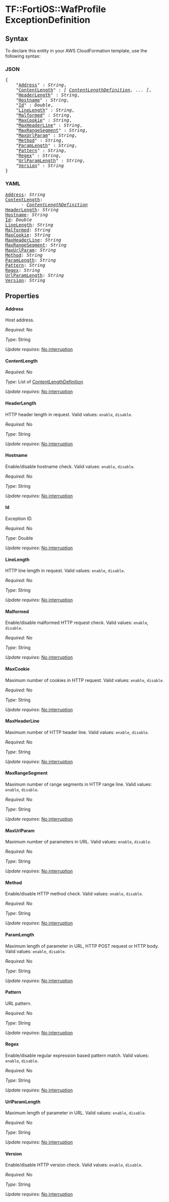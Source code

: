 # TF::FortiOS::WafProfile ExceptionDefinition

## Syntax

To declare this entity in your AWS CloudFormation template, use the following syntax:

### JSON

<pre>
{
    "<a href="#address" title="Address">Address</a>" : <i>String</i>,
    "<a href="#contentlength" title="ContentLength">ContentLength</a>" : <i>[ <a href="contentlengthdefinition.md">ContentLengthDefinition</a>, ... ]</i>,
    "<a href="#headerlength" title="HeaderLength">HeaderLength</a>" : <i>String</i>,
    "<a href="#hostname" title="Hostname">Hostname</a>" : <i>String</i>,
    "<a href="#id" title="Id">Id</a>" : <i>Double</i>,
    "<a href="#linelength" title="LineLength">LineLength</a>" : <i>String</i>,
    "<a href="#malformed" title="Malformed">Malformed</a>" : <i>String</i>,
    "<a href="#maxcookie" title="MaxCookie">MaxCookie</a>" : <i>String</i>,
    "<a href="#maxheaderline" title="MaxHeaderLine">MaxHeaderLine</a>" : <i>String</i>,
    "<a href="#maxrangesegment" title="MaxRangeSegment">MaxRangeSegment</a>" : <i>String</i>,
    "<a href="#maxurlparam" title="MaxUrlParam">MaxUrlParam</a>" : <i>String</i>,
    "<a href="#method" title="Method">Method</a>" : <i>String</i>,
    "<a href="#paramlength" title="ParamLength">ParamLength</a>" : <i>String</i>,
    "<a href="#pattern" title="Pattern">Pattern</a>" : <i>String</i>,
    "<a href="#regex" title="Regex">Regex</a>" : <i>String</i>,
    "<a href="#urlparamlength" title="UrlParamLength">UrlParamLength</a>" : <i>String</i>,
    "<a href="#version" title="Version">Version</a>" : <i>String</i>
}
</pre>

### YAML

<pre>
<a href="#address" title="Address">Address</a>: <i>String</i>
<a href="#contentlength" title="ContentLength">ContentLength</a>: <i>
      - <a href="contentlengthdefinition.md">ContentLengthDefinition</a></i>
<a href="#headerlength" title="HeaderLength">HeaderLength</a>: <i>String</i>
<a href="#hostname" title="Hostname">Hostname</a>: <i>String</i>
<a href="#id" title="Id">Id</a>: <i>Double</i>
<a href="#linelength" title="LineLength">LineLength</a>: <i>String</i>
<a href="#malformed" title="Malformed">Malformed</a>: <i>String</i>
<a href="#maxcookie" title="MaxCookie">MaxCookie</a>: <i>String</i>
<a href="#maxheaderline" title="MaxHeaderLine">MaxHeaderLine</a>: <i>String</i>
<a href="#maxrangesegment" title="MaxRangeSegment">MaxRangeSegment</a>: <i>String</i>
<a href="#maxurlparam" title="MaxUrlParam">MaxUrlParam</a>: <i>String</i>
<a href="#method" title="Method">Method</a>: <i>String</i>
<a href="#paramlength" title="ParamLength">ParamLength</a>: <i>String</i>
<a href="#pattern" title="Pattern">Pattern</a>: <i>String</i>
<a href="#regex" title="Regex">Regex</a>: <i>String</i>
<a href="#urlparamlength" title="UrlParamLength">UrlParamLength</a>: <i>String</i>
<a href="#version" title="Version">Version</a>: <i>String</i>
</pre>

## Properties

#### Address

Host address.

_Required_: No

_Type_: String

_Update requires_: [No interruption](https://docs.aws.amazon.com/AWSCloudFormation/latest/UserGuide/using-cfn-updating-stacks-update-behaviors.html#update-no-interrupt)

#### ContentLength

_Required_: No

_Type_: List of <a href="contentlengthdefinition.md">ContentLengthDefinition</a>

_Update requires_: [No interruption](https://docs.aws.amazon.com/AWSCloudFormation/latest/UserGuide/using-cfn-updating-stacks-update-behaviors.html#update-no-interrupt)

#### HeaderLength

HTTP header length in request. Valid values: `enable`, `disable`.

_Required_: No

_Type_: String

_Update requires_: [No interruption](https://docs.aws.amazon.com/AWSCloudFormation/latest/UserGuide/using-cfn-updating-stacks-update-behaviors.html#update-no-interrupt)

#### Hostname

Enable/disable hostname check. Valid values: `enable`, `disable`.

_Required_: No

_Type_: String

_Update requires_: [No interruption](https://docs.aws.amazon.com/AWSCloudFormation/latest/UserGuide/using-cfn-updating-stacks-update-behaviors.html#update-no-interrupt)

#### Id

Exception ID.

_Required_: No

_Type_: Double

_Update requires_: [No interruption](https://docs.aws.amazon.com/AWSCloudFormation/latest/UserGuide/using-cfn-updating-stacks-update-behaviors.html#update-no-interrupt)

#### LineLength

HTTP line length in request. Valid values: `enable`, `disable`.

_Required_: No

_Type_: String

_Update requires_: [No interruption](https://docs.aws.amazon.com/AWSCloudFormation/latest/UserGuide/using-cfn-updating-stacks-update-behaviors.html#update-no-interrupt)

#### Malformed

Enable/disable malformed HTTP request check. Valid values: `enable`, `disable`.

_Required_: No

_Type_: String

_Update requires_: [No interruption](https://docs.aws.amazon.com/AWSCloudFormation/latest/UserGuide/using-cfn-updating-stacks-update-behaviors.html#update-no-interrupt)

#### MaxCookie

Maximum number of cookies in HTTP request. Valid values: `enable`, `disable`.

_Required_: No

_Type_: String

_Update requires_: [No interruption](https://docs.aws.amazon.com/AWSCloudFormation/latest/UserGuide/using-cfn-updating-stacks-update-behaviors.html#update-no-interrupt)

#### MaxHeaderLine

Maximum number of HTTP header line. Valid values: `enable`, `disable`.

_Required_: No

_Type_: String

_Update requires_: [No interruption](https://docs.aws.amazon.com/AWSCloudFormation/latest/UserGuide/using-cfn-updating-stacks-update-behaviors.html#update-no-interrupt)

#### MaxRangeSegment

Maximum number of range segments in HTTP range line. Valid values: `enable`, `disable`.

_Required_: No

_Type_: String

_Update requires_: [No interruption](https://docs.aws.amazon.com/AWSCloudFormation/latest/UserGuide/using-cfn-updating-stacks-update-behaviors.html#update-no-interrupt)

#### MaxUrlParam

Maximum number of parameters in URL. Valid values: `enable`, `disable`.

_Required_: No

_Type_: String

_Update requires_: [No interruption](https://docs.aws.amazon.com/AWSCloudFormation/latest/UserGuide/using-cfn-updating-stacks-update-behaviors.html#update-no-interrupt)

#### Method

Enable/disable HTTP method check. Valid values: `enable`, `disable`.

_Required_: No

_Type_: String

_Update requires_: [No interruption](https://docs.aws.amazon.com/AWSCloudFormation/latest/UserGuide/using-cfn-updating-stacks-update-behaviors.html#update-no-interrupt)

#### ParamLength

Maximum length of parameter in URL, HTTP POST request or HTTP body. Valid values: `enable`, `disable`.

_Required_: No

_Type_: String

_Update requires_: [No interruption](https://docs.aws.amazon.com/AWSCloudFormation/latest/UserGuide/using-cfn-updating-stacks-update-behaviors.html#update-no-interrupt)

#### Pattern

URL pattern.

_Required_: No

_Type_: String

_Update requires_: [No interruption](https://docs.aws.amazon.com/AWSCloudFormation/latest/UserGuide/using-cfn-updating-stacks-update-behaviors.html#update-no-interrupt)

#### Regex

Enable/disable regular expression based pattern match. Valid values: `enable`, `disable`.

_Required_: No

_Type_: String

_Update requires_: [No interruption](https://docs.aws.amazon.com/AWSCloudFormation/latest/UserGuide/using-cfn-updating-stacks-update-behaviors.html#update-no-interrupt)

#### UrlParamLength

Maximum length of parameter in URL. Valid values: `enable`, `disable`.

_Required_: No

_Type_: String

_Update requires_: [No interruption](https://docs.aws.amazon.com/AWSCloudFormation/latest/UserGuide/using-cfn-updating-stacks-update-behaviors.html#update-no-interrupt)

#### Version

Enable/disable HTTP version check. Valid values: `enable`, `disable`.

_Required_: No

_Type_: String

_Update requires_: [No interruption](https://docs.aws.amazon.com/AWSCloudFormation/latest/UserGuide/using-cfn-updating-stacks-update-behaviors.html#update-no-interrupt)

